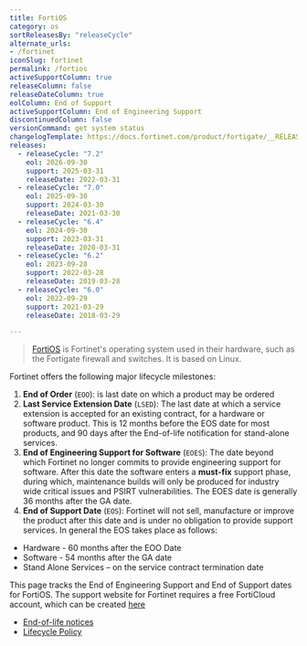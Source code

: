 ```yaml
---
title: FortiOS
category: os
sortReleasesBy: "releaseCycle"
alternate_urls:
- /fortinet
iconSlug: fortinet
permalink: /fortios
activeSupportColumn: true
releaseColumn: false
releaseDateColumn: true
eolColumn: End of Support
activeSupportColumn: End of Engineering Support
discontinuedColumn: false
versionCommand: get system status
changelogTemplate: https://docs.fortinet.com/product/fortigate/__RELEASE_CYCLE__
releases:
  - releaseCycle: "7.2"
    eol: 2026-09-30
    support: 2025-03-31
    releaseDate: 2022-03-31
  - releaseCycle: "7.0"
    eol: 2025-09-30
    support: 2024-03-30
    releaseDate: 2021-03-30
  - releaseCycle: "6.4"
    eol: 2024-09-30
    support: 2023-03-31
    releaseDate: 2020-03-31
  - releaseCycle: "6.2"
    eol: 2023-09-28
    support: 2022-03-28
    releaseDate: 2019-03-28
  - releaseCycle: "6.0"
    eol: 2022-09-29
    support: 2021-03-29
    releaseDate: 2018-03-29

---
```


> [FortiOS][fortios] is Fortinet's operating system used in their hardware, such as the Fortigate firewall and switches. It is based on Linux.

Fortinet offers the following major lifecycle milestones:

1. **End of Order** (`EOO`): is last date on which a product may be ordered
2. **Last Service Extension Date** (`LSED`): The last date at which a service extension is accepted for an
existing contract, for a hardware or software product. This is 12 months before the EOS date for most products, and 90 days after the End-of-life notification for stand-alone services.
3. **End of Engineering Support for Software** (`EOES`): The date beyond which Fortinet no longer commits to
provide engineering support for software. After this date the software enters a **must-fix** support phase,
during which, maintenance builds will only be produced for industry wide critical issues and PSIRT
vulnerabilities. The EOES date is generally 36 months after the GA date.
4. **End of Support Date** (`EOS`): Fortinet will not sell, manufacture or improve the product after this date and is under no obligation to provide support services. In general the EOS takes place as follows:
  - Hardware - 60 months after the EOO Date
  - Software - 54 months after the GA date
  - Stand Alone Services – on the service contract termination date

This page tracks the End of Engineering Support and End of Support dates for FortiOS. The support website for Fortinet requires a free FortiCloud account, which can be created [here][signup]

* [End-of-life notices](https://support.fortinet.com/Information/ProductLifeCycle.aspx)
* [Lifecycle Policy](https://support.fortinet.com/Download/Fortinet_Life_Cycle_Policy.pdf)

[fortios]: https://www.fortinet.com/products/fortigate/fortios
[signup]: https://support.fortinet.com/cred/#/sign-up
